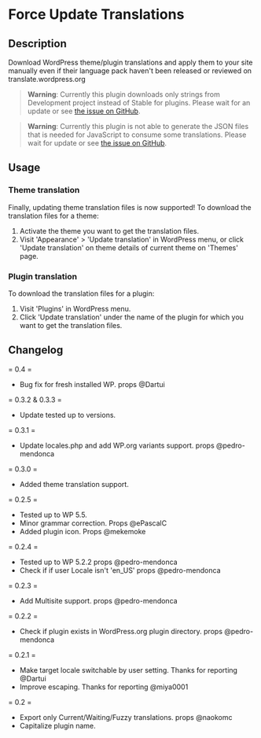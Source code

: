 # Force Update Translations

## Description

Download WordPress theme/plugin translations and apply them to your site manually even if their language pack haven't been released or reviewed on translate.wordpress.org

> **Warning**: Currently this plugin downloads only strings from Development project instead of Stable for plugins. Please wait for an update or see <a href="https://github.com/mayukojpn/force-update-translations/issues/37">the issue on GitHub</a>.

> **Warning**: Currently this plugin is not able to generate the JSON files that is needed for JavaScript to consume some translations. Please wait for update or see <a href="https://github.com/mayukojpn/force-update-translations/issues/24">the issue on GitHub</a>.

## Usage

### Theme translation

Finally, updating theme translation files is now supported! To download the translation files for a theme:

1. Activate the theme you want to get the translation files.
1. Visit 'Appearance' > 'Update translation' in WordPress menu, or click 'Update translation' on theme details of current theme on 'Themes' page.

### Plugin translation

To download the translation files for a plugin:

1. Visit 'Plugins' in WordPress menu.
1. Click 'Update translation' under the name of the plugin for which you want to get the translation files.

## Changelog

= 0.4 =
* Bug fix for fresh installed WP. props @Dartui

= 0.3.2 & 0.3.3 =
* Update tested up to versions.

= 0.3.1 =
* Update locales.php and add WP.org variants support. props @pedro-mendonca

= 0.3.0 =
* Added theme translation support.

= 0.2.5 =
* Tested up to WP 5.5.
* Minor grammar correction. Props @ePascalC
* Added plugin icon. Props @mekemoke

= 0.2.4 =
* Tested up to WP 5.2.2 props @pedro-mendonca
* Check if if user Locale isn't 'en_US' props @pedro-mendonca

= 0.2.3 =
* Add Multisite support. props @pedro-mendonca

= 0.2.2 =
* Check if plugin exists in WordPress.org plugin directory. props @pedro-mendonca

= 0.2.1 =
* Make target locale switchable by user setting. Thanks for reporting @Dartui
* Improve escaping. Thanks for reporting @miya0001

= 0.2 =
* Export only Current/Waiting/Fuzzy translations. props @naokomc
* Capitalize plugin name.
